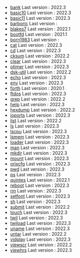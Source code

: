 * [bank](../bank) Last version : 2022.3
* [basic10](../basic10) Last version : 2022.3
* [basic11](../basic11) Last version : 2022.3
* [barboric](../barboric) Last version : 
* [blakes7](../blakes7) Last version : 2022.1
* [bootfd](../bootfd) Last version : 2021.1
* [born1983](../born1983) Last version : 
* [cat](../cat) Last version : 2022.3
* [cd](../cd) Last version : 2022.3
* [cksum](../cksum) Last version : 2022.2
* [clear](../clear) Last version : 2022.3
* [otimer](../otimer) Last version : 2022.3
* [dsk-util](../dsk-util) Last version : 2022.2
* [echo](../echo) Last version : 2022.3
* [env](../env) Last version : 2022.3
* [forth](../forth) Last version : 2020.1
* [ftdos](../ftdos) Last version : 2022.3
* [grep](../grep) Last version : 2022.2
* [help](../help) Last version : 2022.3
* [hexdump](../hexdump) Last version : 2022.2
* [ioports](../ioports) Last version : 2022.3
* [list](../list) Last version : 2022.2
* [ls](../ls) Last version : 2022.3
* [lscpu](../lscpu) Last version : 2022.3
* [lsmem](../lsmem) Last version : 2022.3
* [loader](../loader) Last version : 2022.3
* [man](../man) Last version : 2022.3
* [mkdir](../mkdir) Last version : 2022.3
* [mount](../mount) Last version : 2022.3
* [orixcfg](../orixcfg) Last version : 2022.3
* [pwd](../pwd) Last version : 2022.3
* [ps](../ps) Last version : 2022.3
* [quintes](../quintes) Last version : 2022.1
* [reboot](../reboot) Last version : 2022.3
* [rm](../rm) Last version : 2022.3
* [setfont](../setfont) Last version : 2022.3
* [sh](../sh) Last version : 2022.3
* [submit](../submit) Last version : 2022.2
* [touch](../touch) Last version : 2022.3
* [twil](../twil) Last version : 2022.3
* [twiload](../twiload) Last version : 2022.3
* [uname](../uname) Last version : 2022.3
* [untar](../untar) Last version : 2022.2
* [vidplay](../vidplay) Last version : 2022.3
* [viewscr](../viewscr) Last version : 2022.2
* [viewhrs](../viewhrs) Last version : 2022.3
